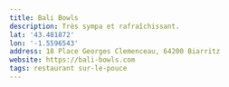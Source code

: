 ```yaml
---
title: Bali Bowls
description: Très sympa et rafraîchissant.
lat: '43.481872'
lon: '-1.5596543'
address: 18 Place Georges Clemenceau, 64200 Biarritz
website: https://bali-bowls.com
tags: restaurant sur-le-pouce
---
```

